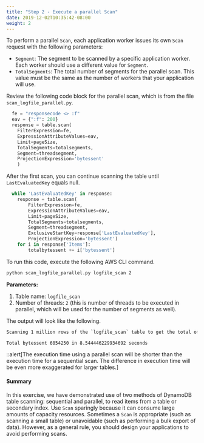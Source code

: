 ```yaml
---
title: "Step 2 - Execute a parallel Scan"
date: 2019-12-02T10:35:42-08:00
weight: 2
---
```


To perform a parallel `Scan`, each application worker issues its own `Scan` request with the following parameters:

- `Segment`: The segment to be scanned by a specific application worker. Each worker should use a different value for `Segment`.
- `TotalSegments`: The total number of segments for the parallel scan. This value must be the same as the number of workers that your application will use.

Review the following code block for the parallel scan, which is from the file `scan_logfile_parallel.py`.

```py
  fe = "responsecode <> :f"
  eav = {":f": 200}
  response = table.scan(
    FilterExpression=fe,
    ExpressionAttributeValues=eav,
    Limit=pageSize,
    TotalSegments=totalsegments,
    Segment=threadsegment,
    ProjectionExpression='bytessent'
    )
```

After the first scan, you can continue scanning the table until `LastEvaluatedKey` equals null.

```py
  while 'LastEvaluatedKey' in response:
    response = table.scan(
        FilterExpression=fe,
        ExpressionAttributeValues=eav,
        Limit=pageSize,
        TotalSegments=totalsegments,
        Segment=threadsegment,
        ExclusiveStartKey=response['LastEvaluatedKey'],
        ProjectionExpression='bytessent')
    for i in response['Items']:
        totalbytessent += i['bytessent']
```

To run this code, execute the following AWS CLI command.

```bash
python scan_logfile_parallel.py logfile_scan 2
```

**Parameters:**

1. Table name: `logfile_scan`
1. Number of threads: `2` (this is number of threads to be executed in parallel, which will be used for the number of segments as well).

The output will look like the following.

```txt
Scanning 1 million rows of the `logfile_scan` table to get the total of bytes sent

Total bytessent 6054250 in 8.544446229934692 seconds
```

::alert[The execution time using a parallel scan will be shorter than the execution time for a sequential scan. The difference in execution time will be even more exaggerated for larger tables.]

#### Summary

In this exercise, we have demonstrated use of two methods of DynamoDB table scanning: sequential and parallel, to read items from a table or secondary index. Use `Scan` sparingly because it can consume large amounts of capacity resources. Sometimes a `Scan` is appropriate (such as scanning a small table) or unavoidable (such as performing a bulk export of data). However, as a general rule, you should design your applications to avoid performing scans.
